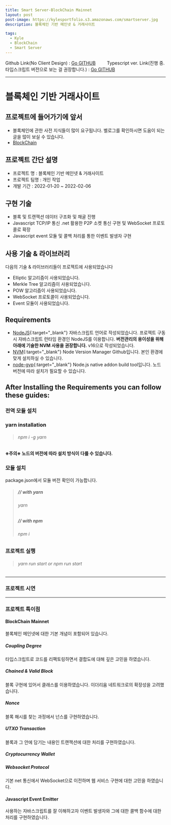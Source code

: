 ```yaml
---
title: Smart Server-BlockChain Mainnet
layout: post
post-image: https://kylesportfolio.s3.amazonaws.com/smartserver.jpg
description: 블록체인 기반 메인넷 & 거래사이트

tags:
  - Kyle
  - BlockChain
  - Smart Server
---
```


Github Link(No Client Design) : <a href="https://github.com/imkyle94/SmartServer-ws-">Go GITHUB</a>
　　 Typescript ver. Link(진행 중. 타입스크립트 버전으로 보는 걸 권장합니다.) : <a href="https://github.com/imkyle94/SmartServer-WebSocket-TypeScript">Go GITHUB</a>

---

# 블록체인 기반 거래사이트

## 프로젝트에 들어가기에 앞서

- 블록체인에 관한 사전 지식들이 많이 요구됩니다. 벨로그를 확인하시면 도움이 되는 글을 많이 보실 수 있습니다.
- [BlockChain](https://velog.io/@andy3638/%EB%B8%94%EB%A1%9D%EC%B2%B4%EC%9D%B8%EC%97%90-%EB%8C%80%ED%95%98%EC%97%AC%EB%B8%94%EB%A1%9D%EC%B2%B4%EC%9D%B8%EC%97%90-%EB%8C%80%ED%95%9C-%EB%B8%94%EB%A1%9C%EA%B7%B8-%EA%B8%80-%EB%9D%BC%EC%9A%B0%ED%8C%85)

## 프로젝트 간단 설명

- 프로젝트 명 : 블록체인 기반 메인넷 & 거래사이트
- 프로젝트 팀명 : 개인 작업
- 개발 기간 : 2022-01-20 ~ 2022-02-06

## 구현 기술

- 블록 및 트랜잭션 데이터 구조화 및 채굴 진행
- Javascript TCP/IP 통신 .net 활용한 P2P 소켓 통신 구현 및 WebSocket 프로토콜로 확장
- Javascript event 모듈 및 콜백 처리를 통한 이벤트 발생자 구현

## 사용 기술 & 라이브러리

다음의 기술 & 라이브러리들이 프로젝트에 사용되었습니다<br>

- Elliptic 알고리즘이 사용되었습니다.
- Merkle Tree 알고리즘이 사용되었습니다.
- POW 알고리즘이 사용되었습니다.
- WebSocket 프로토콜이 사용되었습니다.
- Event 모듈이 사용되었습니다.

## Requirements

- [NodeJS](https://nodejs.org/ko/){:target="\_blank"} 자바스크립트 언어로 작성되었습니다. 프로젝트 구동 시 자바스크립트 런타임 환경인 NodeJS를 이용합니다. **버전관리의 용이성을 위해 아래에 기술한 NVM 사용을 권장합니다.** v16으로 작성되었습니다.
- [NVM](https://github.com/nvm-sh/nvm){:target="\_blank"} Node Version Manager Github입니다. 본인 환경에 맞게 설치하실 수 있습니다.
- [node-gyp](https://github.com/nodejs/node-gyp){:target="\_blank"} Node.js native addon build tool입니다. 노드 버전에 따라 설치가 필요할 수 있습니다.

## After Installing the Requirements you can follow these guides:

### 전역 모듈 설치

### yarn installation

> ###### npm i -g yarn

**※주의※ 노드의 버전에 따라 설치 방식이 다를 수 있습니다.**

### 모듈 설치

package.json에서 모듈 버전 확인이 가능합니다.<br>

> ##### // with yarn
>
> ###### yarn
>
> ##### // with npm
>
> ###### npm i

### 프로젝트 실행

> ###### yarn run start or npm run start

---

### 프로젝트 시연

---

### 프로젝트 특이점

#### BlockChain Mainnet

블록체인 메인넷에 대한 기본 개념이 포함되어 있습니다.

##### Coupling Degree

타입스크립트로 코드를 리팩토링하면서 결합도에 대해 깊은 고민을 하였습니다.

##### Chained & Valid Block

블록 구현에 있어서 클래스를 이용하였습니다. 이더리움 네트워크로의 확장성을 고려했습니다.

##### Nonce

블록 해시를 찾는 과정에서 넌스를 구현하였습니다.

##### UTXO Transaction

블록과 그 안에 담기는 내용인 트랜잭션에 대한 처리를 구현하였습니다.

##### Cryptocurrency Wallet

##### Websocket Protocol

기본 net 통신에서 WebSocket으로 이전하며 웹 서비스 구현에 대한 고민을 하였습니다.

#### Javascript Event Emitter

사용하는 자바스크립트를 잘 이해하고자 이벤트 발생자와 그에 대한 콜백 함수에 대한 처리를 구현하였습니다.
